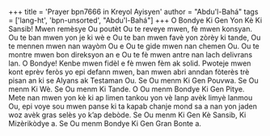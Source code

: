+++
title = 'Prayer bpn7666 in Kreyol Ayisyen'
author = "Abdu'l-Bahá"
tags = ['lang-ht', 'bpn-unsorted', "Abdu'l-Bahá"]
+++
O Bondye Ki Gen Yon Kè Ki Sansib! Mwen remèsye Ou poutèt Ou te reveye mwen, fè mwen konsyan. Ou te ban mwen yon je ki wè e Ou te ban mwen favè yon zòrèy ki tande, Ou te mennen mwen nan wayòm Ou e Ou te gide mwen nan chemen Ou. Ou te montre mwen bon direksyon an e Ou te fè mwen antre nan lach delivrans lan. O Bondye! Kenbe mwen fidèl e fè mwen fèm ak solid. Pwoteje mwen kont eprèv feròs yo epi defann mwen, ban mwen abri anndan fòterès trè pisan an ki se Alyans ak Testaman Ou. Se Ou menm Ki Gen Pouvwa. Se Ou menm Ki Wè. Se Ou menm Ki Tande. 
O Ou menm Bondye Ki Gen Pitye. Mete nan mwen yon kè ki ap limen tankou yon vè lanp avèk limyè lanmou Ou, epi voye sou mwen panse ki ta kapab chanje mond sa a nan yon jaden woz avèk gras selès yo k’ap debòde. 
Se Ou menm Ki Gen Kè Sansib, Ki Mizèrikòdye a. Se Ou menm Bondye Ki Gen Gran Bonte a.
